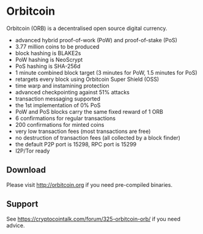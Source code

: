 Orbitcoin
===========

Orbitcoin (ORB) is a decentralised open source digital currency.

 - advanced hybrid proof-of-work (PoW) and proof-of-stake (PoS)
 - 3.77 million coins to be produced
 - block hashing is BLAKE2s
 - PoW hashing is NeoScrypt
 - PoS hashing is SHA-256d
 - 1 minute combined block target (3 minutes for PoW, 1.5 minutes for PoS)
 - retargets every block using Orbitcoin Super Shield (OSS)
 - time warp and instamining protection
 - advanced checkpointing against 51% attacks
 - transaction messaging supported
 - the 1st implementation of 0% PoS
 - PoW and PoS blocks carry the same fixed reward of 1 ORB
 - 6 confirmations for regular transactions
 - 200 confirmations for minted coins
 - very low transaction fees (most transactions are free)
 - no destruction of transaction fees (all collected by a block finder)
 - the default P2P port is 15298, RPC port is 15299
 - I2P/Tor ready


Download
--------

Please visit http://orbitcoin.org if you need pre-compiled binaries.


Support
-------

See https://cryptocointalk.com/forum/325-orbitcoin-orb/ if you need advice.
